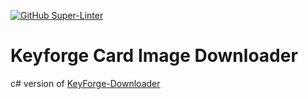 [![GitHub Super-Linter](https://github.com/villagiuseppe/KeyforgeCardImageDownloader/workflows/Lint%20Code%20Base/badge.svg)](https://github.com/marketplace/actions/super-linter)

# Keyforge Card Image Downloader
c# version of [KeyForge-Downloader](https://github.com/Tyrox1/KeyForge-Downloader)




